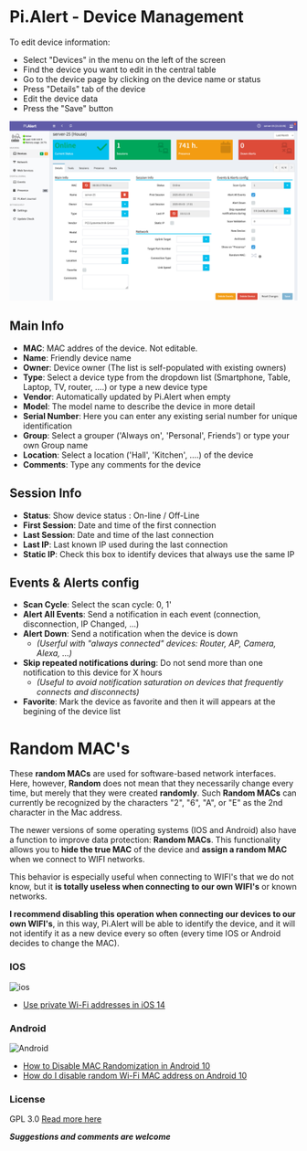 # Pi.Alert - Device Management
<!--- --------------------------------------------------------------------- --->
To edit device information:
  - Select "Devices" in the menu on the left of the screen
  - Find the device you want to edit in the central table
  - Go to the device page by clicking on the device name or status
  - Press "Details" tab of the device
  - Edit the device data
  - Press the "Save" button


![Device Details][screen1]


## Main Info
  - **MAC**: MAC addres of the device. Not editable.
  - **Name**: Friendly device name
  - **Owner**: Device owner (The list is self-populated with existing owners)
  - **Type**: Select a device type from the dropdown list (Smartphone, Table,
      Laptop, TV, router, ....) or type a new device type
  - **Vendor**: Automatically updated by Pi.Alert when empty
  - **Model**: The model name to describe the device in more detail
  - **Serial Number**: Here you can enter any existing serial number for unique identification
  - **Group**: Select a grouper ('Always on', 'Personal', Friends') or type your own Group name
  - **Location**: Select a location ('Hall', 'Kitchen', ....) of the device
  - **Comments**: Type any comments for the device

## Session Info
  - **Status**: Show device status : On-line / Off-Line
  - **First Session**: Date and time of the first connection
  - **Last Session**: Date and time of the last connection
  - **Last IP**: Last known IP used during the last connection
  - **Static IP**: Check this box to identify devices that always use the
      same IP

## Events & Alerts config
  - **Scan Cycle**: Select the scan cycle: 0, 1'
  - **Alert All Events**: Send a notification in each event (connection,
      disconnection, IP Changed, ...)
  - **Alert Down**: Send a notification when the device is down
    - *(Userful with "always connected" devices: Router, AP, Camera, Alexa,
      ...)*
  - **Skip repeated notifications during**: Do not send more than one
      notification to this device for X hours
    - *(Useful to avoid notification saturation on devices that frequently
      connects and disconnects)*
  - **Favorite**: Mark the device as favorite and then it will appears at the
    begining of the device list

# Random MAC's
<!--- --------------------------------------------------------------------- --->

These **random MACs** are used for software-based network interfaces. Here, however, **Random** does not mean that they necessarily change every time, but merely that they were created **randomly**. 
Such **Random MACs** can currently be recognized by the characters "2", "6", "A", or "E" as the 2nd character in the Mac address.

The newer versions of some operating systems (IOS and Android) also have a function to improve data protection: **Random MACs**.
This functionality allows you to **hide the true MAC** of the device and **assign a random MAC** when we connect to WIFI networks.

This behavior is especially useful when connecting to WIFI's that we do not know, but it **is totally useless when connecting to our own WIFI's** or known networks.

**I recommend disabling this operation when connecting our devices to our own WIFI's**, in this way, Pi.Alert will be able to identify the device, and it
will not identify it as a new device every so often (every time IOS or Android decides to change the MAC).

### IOS
![ios][ios]

  - [Use private Wi-Fi addresses in iOS 14](https://support.apple.com/en-us/HT211227)

### Android
![Android][Android]

  - [How to Disable MAC Randomization in Android 10](https://support.boingo.com/s/article/How-to-Disable-MAC-Randomization-in-Android-10-Android-Q)
  - [How do I disable random Wi-Fi MAC address on Android 10](https://support.plume.com/hc/en-gb/articles/360052070714-How-do-I-disable-random-Wi-Fi-MAC-address-on-Android-10-)

### License
  GPL 3.0
  [Read more here](../LICENSE.txt)
  
  ***Suggestions and comments are welcome***


<!--- --------------------------------------------------------------------- --->
[main]:    https://raw.githubusercontent.com/leiweibau/Pi.Alert/assets/1_devices.jpg      "Main screen"
[screen1]: https://raw.githubusercontent.com/leiweibau/Pi.Alert/assets/screen_dev_01.png  "Screen 1"
[ios]:     https://9to5mac.com/wp-content/uploads/sites/6/2020/08/how-to-use-private-wifi-mac-address-iphone-ipad.png?resize=2048,1009 "ios"
[Android]: https://raw.githubusercontent.com/leiweibau/Pi.Alert/assets/android_random_mac.jpg  "Android"

